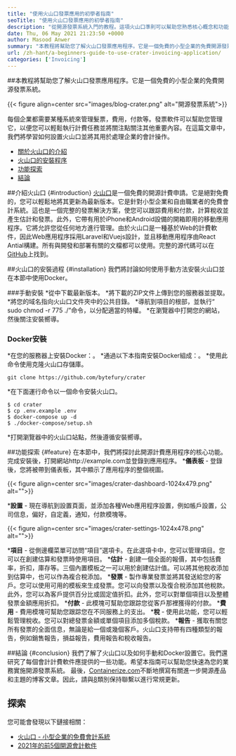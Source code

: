 ```yaml
---
title: "使用火山口發票應用的初學者指南" 
seoTitle: "使用火山口發票應用的初學者指南" 
description: "從開源發票系統入門的教程。這項火山口準則可以幫助您熟悉核心概念和功能。" 
date: Thu, 06 May 2021 21:23:50 +0000
author: Masood Anwer
summary: "本教程將幫助您了解火山口發票應用程序。它是一個免費的小型企業的免費開源發票系統。" 
url: /zh-hant/a-beginners-guide-to-use-crater-invoicing-application/
categories: ['Invoicing']
---
```


##本教程將幫助您了解火山口發票應用程序。它是一個免費的小型企業的免費開源發票系統。

{{< figure align=center src="images/blog-crater.png" alt="開源發票系統">}}

每個企業都需要某種系統來管理髮票，費用，付款等。發票軟件可以幫助您管理它，以便您可以輕鬆執行計費任務並將關注點關注其他重要內容。在這篇文章中，我們將學習如何設置火山口並將其用於處理企業的會計操作。
  * [關於火山口的介紹][1]
  * [火山口的安裝程序][2]
  * [功能探索][3]
  * [結論][4]

##介紹火山口 {#introduction}
[火山口][5]是一個免費的開源計費申請。它是絕對免費的，您可以輕鬆地將其更新為最新版本。它是針對小型企業和自由職業者的免費會計系統。這也是一個完整的發票解決方案，使您可以跟踪費用和付款，計算稅收並產生估計和發票。此外，它帶有用於iPhone和Android設備的開箱即用的移動應用程序。它將允許您從任何地方進行管理。由於火山口是一種基於Web的計費軟件，因此Web應用程序採用Laravel和Vuejs設計，並且移動應用程序由React Antial構建。所有與開發和部署有關的文檔都可以使用。完整的源代碼可以在[GitHub][6]上找到。

##火山口的安裝過程 {#installation}
我們將討論如何使用手動方法安裝火山口並在本節中使用Docker。

###手動安裝
  *從中下載最新版本。
  *將下載的ZIP文件上傳到您的服務器並提取。
  *將您的域名指向火山口文件夾中的公共目錄。
  *導航到項目的根部，並執行“ sudo chmod -r 775 ./”命令，以分配適當的特權。
  *在瀏覽器中打開您的網站，然後關注安裝嚮導。

### Docker安裝
  *在您的服務器上安裝Docker：。
  *通過以下本指南安裝Docker組成：。
  *使用此命令使用克隆火山口存儲庫。
```
git clone https://github.com/bytefury/crater
```
  *在下面運行命令以一個命令安裝火山口。
```
$ cd crater
$ cp .env.example .env
$ docker-compose up -d
$ ./docker-compose/setup.sh
```
  *打開瀏覽器中的火山口站點，然後遵循安裝嚮導。

##功能探索 {#feature}
在本節中，我們將探討此開源計費應用程序的核心功能。完成安裝後，打開網站http://example.com並登錄到應用程序。
 ***儀表板**  - 登錄後，您將被帶到儀表板，其中顯示了應用程序的整個視圖。

{{< figure align=center src="images/crater-dashboard-1024x479.png" alt="">}}

 ***設置**  - 現在導航到設置頁面，並添加各種Web應用程序設置，例如帳戶設置，公司信息，偏好，自定義，通知，付款模塊等。

{{< figure align=center src="images/crater-settings-1024x478.png" alt="">}}

 ***項目**  - 從側邊欄菜單可訪問“項目”選項卡。在此選項卡中，您可以管理項目。您可以在創建估算和發票時使用項目。
 ***估計**  - 創建一個全面的報價，其中包括費率，折扣，庫存等。三個內置模板之一可以用於創建估計值。可以將其他稅收添加到估算中，也可以作為複合稅添加。
 ***發票**  - 製作專業發票並將其發送給您的客戶。您可以使用可用的模板來生成發票。您可以向發票以及復合稅添加其他稅款。此外，您可以為客戶提供百分比或固定值折扣。此外，您可以對單個項目以及整體發票金額應用折扣。
 ***付款**  - 此模塊可幫助您跟踪您從客戶那裡獲得的付款。
 ***費用**  - 費用模塊可幫助您跟踪您在不同服務上的支出。
 ***稅**  - 使用此功能，您可以輕鬆管理稅收。您可以對總發票金額或單個項目添加多個稅款。
 ***報告**  - 獲取有關您所有發票的全面信息，無論是給一個或幾個客戶。火山口支持帶有四種類型的報告，例如銷售報告，損益報告，費用報告和稅收報告。

##結論 {#conclusion}
我們了解了火山口以及如何手動和Docker設置它。我們還研究了每個會計計費軟件應提供的一些功能。希望本指南可以幫助您快速為您的業務實施開源發票系統。
最後，[Containerize.com][7]不斷地撰寫有關進一步開源產品和主題的博客文章。因此，請與[8]類別保持聯繫以進行常規更新。

## 探索
您可能會發現以下鏈接相關：
  * [火山口 - 小型企業的免費會計系統][5]
  * [2021年的前5個開源會計軟件][9]

  
[1]: #Introduction
[2]: #Installation
[3]: #Feature
[4]: #Conclusion
[5]: https://products.containerize.com/invoicing/crater/
[6]: https://github.com/bytefury/crater
[7]: https://containerize.com
[8]: https://blog.containerize.com/category/invoicing/
[9]: https://blog.containerize.com/invoicing/top-5-open-source-accounting-software-in-the-year-2021/

